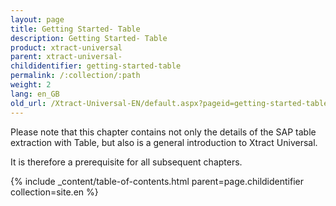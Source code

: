 ```yaml
---
layout: page
title: Getting Started- Table
description: Getting Started- Table
product: xtract-universal
parent: xtract-universal-
childidentifier: getting-started-table
permalink: /:collection/:path
weight: 2
lang: en_GB
old_url: /Xtract-Universal-EN/default.aspx?pageid=getting-started-table
---
```


Please note that this chapter contains not only the details of the SAP table extraction with Table, but also is a general introduction to Xtract Universal.

It is therefore a prerequisite for all subsequent chapters.


{% include _content/table-of-contents.html parent=page.childidentifier collection=site.en %}